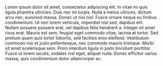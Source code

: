 Lorem ipsum dolor sit amet, consectetur adipiscing elit. In vitae mi quis ligula pharetra ultricies. Duis nec mi turpis. Nulla a metus ultrices, dictum arcu nec, euismod massa. Donec ut nisi nisl. Fusce ornare neque eu finibus condimentum. Ut non lorem vehicula, imperdiet nisl sed, dapibus elit. Nullam posuere posuere erat, vel dapibus felis hendrerit a. Integer sit amet risus erat. Mauris est sem, feugiat eget commodo vitae, lacinia at tortor. Sed pretium quam quis tortor lobortis, sed facilisis eros eleifend. Vestibulum commodo nisi et justo pellentesque, nec commodo mauris tristique. Morbi sit amet scelerisque sem. Proin interdum ligula in justo tincidunt porttitor. Fusce ut lorem iaculis, sodales nisl eget, aliquet nulla. Donec efficitur varius massa, quis condimentum dolor ullamcorper ac.